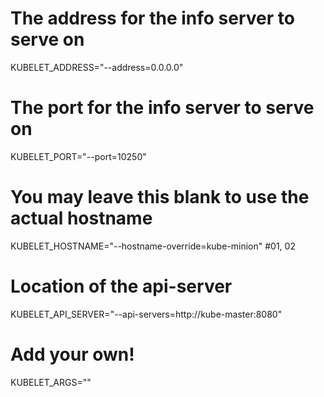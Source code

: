 # The address for the info server to serve on

KUBELET_ADDRESS="--address=0.0.0.0"

# The port for the info server to serve on

KUBELET_PORT="--port=10250"

# You may leave this blank to use the actual hostname

KUBELET_HOSTNAME="--hostname-override=kube-minion" #01, 02

# Location of the api-server

KUBELET_API_SERVER="--api-servers=http://kube-master:8080"

# Add your own!

KUBELET_ARGS=""